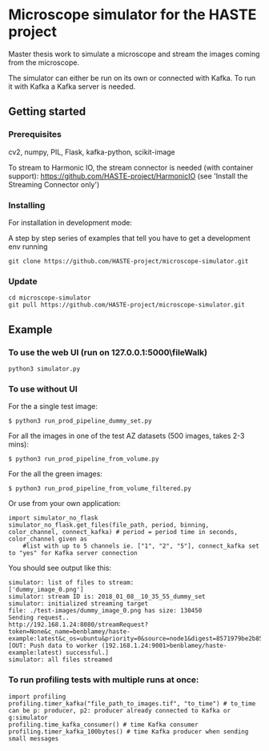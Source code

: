 # Microscope simulator for the HASTE project 

Master thesis work to simulate a microscope and stream the images coming from the microscope.

The simulator can either be run on its own or connected with Kafka. To run it with Kafka a Kafka server is needed. 

## Getting started

### Prerequisites

cv2, numpy, PIL, Flask, kafka-python, scikit-image 

To stream to Harmonic IO, the stream connector is needed (with container support): 
https://github.com/HASTE-project/HarmonicIO (see 'Install the Streaming Connector only')

### Installing

For installation in development mode:

A step by step series of examples that tell you have to get a development env running

```
git clone https://github.com/HASTE-project/microscope-simulator.git

```

### Update

```
cd microscope-simulator
git pull https://github.com/HASTE-project/microscope-simulator.git
```

## Example
### To use the web UI (run on 127.0.0.1:5000\fileWalk)
```
python3 simulator.py
```

### To use without UI

For the a single test image:
```
$ python3 run_prod_pipeline_dummy_set.py
```

For all the images in one of the test AZ datasets (500 images, takes 2-3 mins): 
```
$ python3 run_prod_pipeline_from_volume.py
```

For the all the green images:
```
$ python3 run_prod_pipeline_from_volume_filtered.py 
```

Or use from your own application:
```
import simulator_no_flask
simulator_no_flask.get_files(file_path, period, binning, color_channel, connect_kafka) # period = period time in seconds,  color_channel given as
	#list with up to 5 channels ie. ["1", "2", "5"], connect_kafka set to "yes" for Kafka server connection
```

You should see output like this:

```
simulator: list of files to stream:
['dummy_image_0.png']
simulator: stream ID is: 2018_01_08__10_35_55_dummy_set
simulator: initialized streaming target
file: ./test-images/dummy_image_0.png has size: 130450
Sending request..
http://192.168.1.24:8080/streamRequest?token=None&c_name=benblamey/haste-example:latest&c_os=ubuntu&priority=0&source=node1&digest=8571979be2b85fe2f64a26f67e8221e1
[OUT: Push data to worker (192.168.1.24:9001>benblamey/haste-example:latest) successful.]
simulator: all files streamed
```


### To run profiling tests with multiple runs at once:
```
import profiling
profiling.timer_kafka("file_path_to_images.tif", "to_time") # to_time can be p: producer, p2: producer already connected to Kafka or g:simulator
profiling.time_kafka_consumer() # time Kafka consumer
profiling.timer_kafka_100bytes() # time Kafka producer when sending small messages 
```

